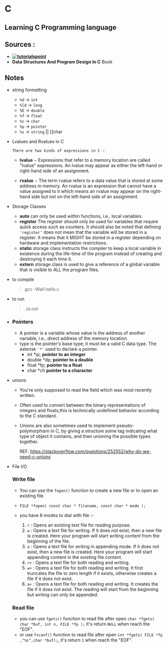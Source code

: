 # C
## Learning C Programming language 

## Sources :
* **[![tutorialspoint](https://www.tutorialspoint.com/cprogramming/)](https://www.tutorialspoint.com/cprogramming/)**
* **Data Structures And Program Design In C** Book

## Notes
* string formatting
  * `%d` -> `int`
  * `%ld` -> `long`
  * `%E` -> `double`
  * `%f` -> `float`
  * `%c` -> `char`
  * `%p` -> `pointer`
  * `%s` -> `string` || []char



* Lvalues and Rvalues in C
  
    `There are two kinds of expressions in C −`

    * **lvalue** − Expressions that refer to a memory location are called "lvalue" expressions. An lvalue may appear as either the left-hand or right-hand side of an assignment.

    * **rvalue** − The term rvalue refers to a data value that is stored at some address in memory. An rvalue is an expression that cannot have a value assigned to it which means an rvalue may appear on the right-hand side but not on the left-hand side of an assignment.

* Storage Classes
    * **auto** can only be used within functions, i.e., local variables.
    * **register** The register should only be used for variables that require quick access such as counters. It should also be noted that defining `'register'` does not mean that the variable will be stored in a register. It means that it MIGHT be stored in a register depending on hardware and implementation restrictions.
    * **static** storage class instructs the compiler to keep a local variable in existence during the life-time of the program instead of creating and destroying it each time it.
    * **extern** storage class is used to give a reference of a global variable that is visible to ALL the program files.

* to compile 
    > gcc -Wall hello.c

* to run 
    > ./a.out

* ### Pointers
    * A pointer is a variable whose value is the address of another variable, i.e., direct address of the memory location.
    * type is the pointer's base type; it must be a valid C data type. The asterisk `'*'` used to declare a pointer.
        * int    *ip;    **pointer to an integer**
        * double *dp;    **pointer to a double**
        * float  *fp;    **pointer to a float**
        * char   *ch     **pointer to a character**


* unions
    * You're only supposed to read the field which was most recently written.

    * Often used to convert between the binary representations of 
    integers and floats,this is technically undefined behavior according to the C standard.

    * Unions are also sometimes used to implement pseudo-polymorphism in C,
    by giving a structure some tag indicating what type of object it contains,
    and then unioning the possible types together.

        REF. https://stackoverflow.com/questions/252552/why-do-we-need-c-unions

* File I/O
    ### Write file
    * You can use the `fopen()` function to create a new file or to open an existing file.
    * `FILE *fopen( const char * filename, const char * mode );`
    * you have 6 modes to dial with file :-

        1. `r` : Opens an existing text file for reading purpose.
        2. `w` : Opens a text file for writing. If it does not exist, then a new file is created. Here your program will start writing content from the beginning of the file.
        3. `a` : Opens a text file for writing in appending mode. If it does not exist, then a new file is created. Here your program will start appending content in the existing file content.
        4. `r+` : Opens a text file for both reading and writing.
        5. `w+` : Opens a text file for both reading and writing. It first truncates the file to zero length if it exists, otherwise creates a file if it does not exist.
        6. `a+` : Opens a text file for both reading and writing. It creates the file if it does not exist. The reading will start from the beginning but writing can only be appended.
    ### Read file
    * you can use `fgets()` function to read file after open 
    `char *fgets( char *buf, int n, FILE *fp );` it's return `NULL` when reach the "EOF".
    * or use `fscanf()` function to read file after open 
    `int *fgets( FILE *fp ,"%s",char *buf);`, it's return `1` when reach the "EOF".
